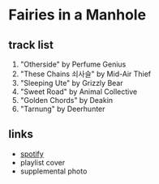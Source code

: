 # Fairies in a Manhole

## track list

1. "Otherside" by Perfume Genius
2. "These Chains 쇠사슬" by Mid-Air Thief
3. "Sleeping Ute" by Grizzly Bear
4. "Sweet Road" by Animal Collective
5. "Golden Chords" by Deakin
6. "Tarnung" by Deerhunter

## links

- [spotify](https://open.spotify.com/playlist/6VtaBNTDTwhXvAnG1CIfjo)
- playlist cover
- supplemental photo
